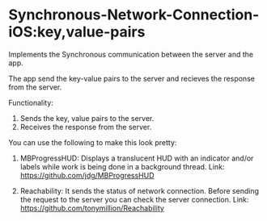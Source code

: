 Synchronous-Network-Connection-iOS:key,value-pairs
===================================================

Implements the Synchronous communication between the server and the app.

The app send the key-value pairs to the server and recieves the response from the server.

Functionality:

1. Sends the key, value pairs to the server.
2. Receives the response from the server.

You can use the following to make this look pretty:

1. MBProgressHUD: Displays a translucent HUD with an indicator and/or labels while work is being done in a background thread. 
    Link: https://github.com/jdg/MBProgressHUD
    
2. Reachability: It sends the status of network connection. Before sending the request to the server you can check the server connection.
    Link: https://github.com/tonymillion/Reachability
